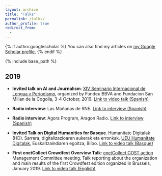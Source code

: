 ```yaml
---
layout: archive
title: "Talks"
permalink: /talks/
author_profile: true
redirect_from:
  -
---
```


{% if author.googlescholar %}
  You can also find my articles on <u><a href="{{author.googlescholar}}">my Google Scholar profile</a>.</u>
{% endif %}

{% include base_path %}

## 2019

+ **Invited talk on AI and Journalism**: [XIV Seminario Internacional de Lengua y Periodismo](https://www.fundeu.es/san-millan-2019/), organized by Fundeu BBVA and Fundacion San Millan de la Cogolla, 3-4 October, 2019. [Link to video talk (Spanish)](https://youtu.be/21NX_BUxic0)

+ **Radio interview**: Las Mañanas de RNE. [Link to interview (Spanish)](http://www.rtve.es/alacarta/audios/las-mananas-de-rne-con-pepa-fernandez/mananas-rne-pepa-fernandez-gente-sensata-hablar-maquinas/5421672/)

+ **Radio interview**: Agora Program, Aragon Radio. [Link to interview (Spanish)](http://www.aragonradio.es/radio?reproducir=194777)

+ **Invited Talk on Digital Humanities for Basque**. Humanitate Digitalak (HD). Sarrera, digitalizazioaren aukerak eta erronkak. [UEU Humanitate Digitalak](http://www.ueu.eus/ikasi/jardunaldi-ikastaroa/1350/Humanitate%2Bdigitalak%253A%2Baukerak%252C%2Berakundeen%2Brol%2Bberriak%2Beta%2Belkarlana.), Euskaltzaindiaren egoitza, Bilbo. [Link to video talk (Basque)](https://www.youtube.com/watch?v=JVP2yXw8G2A)

+ **First enetCollect Crowdfest Overview Talk**: [enetCollect COST action](https://enetcollect.eurac.edu/) Management Committee meeting. Talk reporting about the organization and main results of the first Crowdfest edition organized in Brussels, January 2019. [Link to video talk (English)](http://videolectures.net/3rdAnnualActionMeeting2019_agerri_crowdfest_overvi/)




